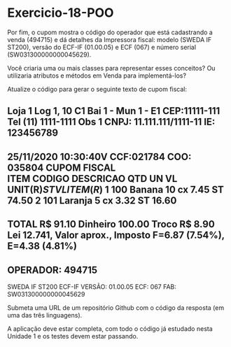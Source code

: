 # Exercicio-18-POO
Por fim, o cupom mostra o código do operador que está cadastrando a venda (494715) e dá detalhes da Impressora fiscal: modelo (SWEDA IF ST200), versão do ECF-IF (01.00.05) e ECF (067) e número serial (SW031300000000045629).

Você criaria uma ou mais classes para representar esses conceitos? Ou utilizaria atributos e métodos em Venda para implementá-los?

Atualize o código para gerar o seguinte texto de cupom fiscal:

Loja 1
Log 1, 10 C1
Bai 1 - Mun 1 - E1
CEP:11111-111 Tel (11) 1111-1111
Obs 1
CNPJ: 11.111.111/1111-11
IE: 123456789
------------------------------
25/11/2020 10:30:40V CCF:021784 COO: 035804
   CUPOM FISCAL   
ITEM CODIGO DESCRICAO QTD UN VL UNIT(R$) ST VL ITEM(R$)
1 100 Banana 10 cx 7.45 ST 74.50
2 101 Laranja 5 cx 3.32 ST 16.60
------------------------------
TOTAL R$ 91.10
Dinheiro 100.00
Troco R$ 8.90
Lei 12.741, Valor aprox., Imposto F=6.87 (7.54%), E=4.38 (4.81%)
------------------------------
OPERADOR: 494715
------------------------------
SWEDA IF ST200
ECF-IF VERSÃO: 01.00.05 ECF: 067
FAB: SW031300000000045629


Submeta uma URL de um repositório Github com o código da resposta (em uma das três linguagens).

A aplicação deve estar completa, com todo o código já estudado nesta Unidade 1 e os testes devem estar passando.
